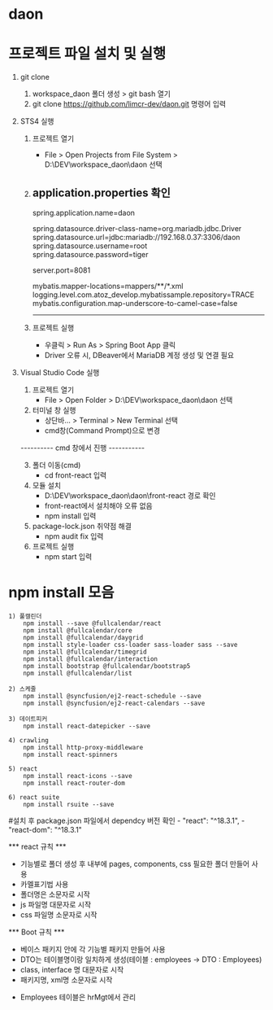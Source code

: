 # daon

# 프로젝트 파일 설치 및 실행
1. git clone 
    1) workspace_daon 폴더 생성 > git bash 열기
    2) git clone https://github.com/limcr-dev/daon.git 명령어 입력

2. STS4 실행
    1) 프로젝트 열기
        - File > Open Projects from File System > D:\DEV\workspace_daon\daon 선택
    2) application.properties 확인
        ----------------------------------------------------------------
        spring.application.name=daon

       
        spring.datasource.driver-class-name=org.mariadb.jdbc.Driver
        spring.datasource.url=jdbc:mariadb://192.168.0.37:3306/daon
        spring.datasource.username=root
        spring.datasource.password=tiger

       
        server.port=8081

       
        mybatis.mapper-locations=mappers/**/*.xml
        logging.level.com.atoz_develop.mybatissample.repository=TRACE
        mybatis.configuration.map-underscore-to-camel-case=false
      
        ----------------------------------------------------------------

    3) 프로젝트 실행
        - 우클릭 > Run As > Spring Boot App 클릭
        - Driver 오류 시, DBeaver에서 MariaDB 계정 생성 및 연결 필요

3. Visual Studio Code 실행
    1) 프로젝트 열기
        - File > Open Folder > D:\DEV\workspace_daon\daon 선택
    2) 터미널 창 실행
        - 상단바... > Terminal > New Terminal 선택
        - cmd창(Command Prompt)으로 변경
    
    ---------- cmd 창에서 진행 -----------
   
    3) 폴더 이동(cmd)
        - cd front-react 입력
    4) 모듈 설치
        - D:\DEV\workspace_daon\daon\front-react 경로 확인
        - front-react에서 설치해야 오류 없음
        - npm install 입력
    5) package-lock.json 취약점 해결
        - npm audit fix 입력
    6) 프로젝트 실행
        - npm start 입력


# npm install 모음
    1) 풀캘린더
        npm install --save @fullcalendar/react
        npm install @fullcalendar/core
        npm install @fullcalendar/daygrid
        npm install style-loader css-loader sass-loader sass --save
        npm install @fullcalendar/timegrid
        npm install @fullcalendar/interaction
        npm install bootstrap @fullcalendar/bootstrap5
        npm install @fullcalendar/list

    2) 스케줄
        npm install @syncfusion/ej2-react-schedule --save
        npm install @syncfusion/ej2-react-calendars --save

    3) 데이트피커
        npm install react-datepicker --save

    4) crawling
        npm install http-proxy-middleware
        npm install react-spinners
        
    5) react
        npm install react-icons --save
        npm install react-router-dom

    6) react suite
        npm install rsuite --save

#설치 후 package.json 파일에서 dependcy 버전 확인
    - "react": "^18.3.1",
    - "react-dom": "^18.3.1"




*** react 규칙 ***
 - 기능별로 폴더 생성 후 내부에 pages, components, css 필요한 폴더 만들어 사용 
 - 카멜표기법 사용
 - 폴더명은 소문자로 시작
 - js 파일명 대문자로 시작
 - css 파일명 소문자로 시작

*** Boot 규칙 ***
 - 베이스 패키지 안에 각 기능별 패키지 만들어 사용
 - DTO는 테이블명이랑 일치하게 생성(테이블 : employees -> DTO : Employees)
 - class, interface 명 대문자로 시작
 - 패키지명, xml명 소문자로 시작
* Employees 테이블은 hrMgt에서 관리